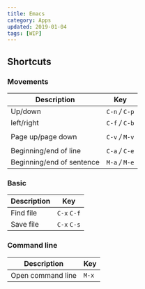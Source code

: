 ```yaml
---
title: Emacs
category: Apps
updated: 2019-01-04
tags: [WIP]
---
```


## Shortcuts

<!-- {.-three-column} -->

### Movements

| Description               | Key             |
| ------------------------- | --------------- |
| Up/down                   | `C-n` _/_ `C-p` |
| left/right                | `C-f` _/_ `C-b` |
|                           |                 |
| Page up/page down         | `C-v` _/_ `M-v` |
|                           |                 |
| Beginning/end of line     | `C-a` _/_ `C-e` |
| Beginning/end of sentence | `M-a` _/_ `M-e` |

<!-- {.-shortcuts-right} -->

### Basic

| Description | Key         |
| ----------- | ----------- |
| Find file   | `C-x` `C-f` |
| Save file   | `C-x` `C-s` |

<!-- {.-shortcuts-right} -->

### Command line

| Description       | Key   |
| ----------------- | ----- |
| Open command line | `M-x` |

<!-- {.-shortcuts-right} -->
